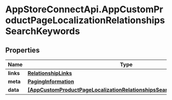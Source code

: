 # AppStoreConnectApi.AppCustomProductPageLocalizationRelationshipsSearchKeywords

## Properties

Name | Type | Description | Notes
------------ | ------------- | ------------- | -------------
**links** | [**RelationshipLinks**](RelationshipLinks.md) |  | [optional] 
**meta** | [**PagingInformation**](PagingInformation.md) |  | [optional] 
**data** | [**[AppCustomProductPageLocalizationRelationshipsSearchKeywordsDataInner]**](AppCustomProductPageLocalizationRelationshipsSearchKeywordsDataInner.md) |  | [optional] 


